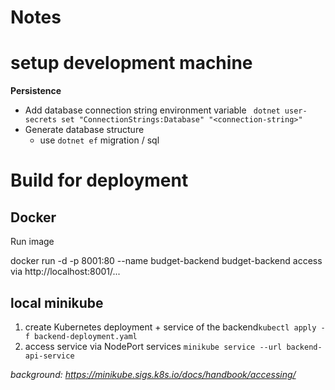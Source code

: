 # Notes

# setup development machine

**Persistence**

- Add database connection string environment variable
  ` dotnet user-secrets set "ConnectionStrings:Database" "<connection-string>"`
- Generate database structure
    - use `dotnet ef` migration / sql

# Build for deployment

## Docker

Run image

docker run -d -p 8001:80 --name budget-backend budget-backend access via http://localhost:8001/...

## local minikube

1. create Kubernetes deployment + service of the backend`kubectl apply -f backend-deployment.yaml`
2. access service via NodePort services `minikube service --url backend-api-service`

*background: https://minikube.sigs.k8s.io/docs/handbook/accessing/*


